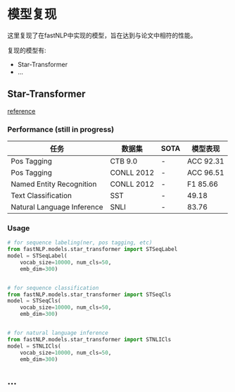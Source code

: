 # 模型复现
这里复现了在fastNLP中实现的模型，旨在达到与论文中相符的性能。

复现的模型有:
- Star-Transformer
- ...


## Star-Transformer
[reference](https://arxiv.org/abs/1902.09113)
### Performance (still in progress)
|任务| 数据集 | SOTA | 模型表现 |
|------|------| ------| ------|
|Pos Tagging|CTB 9.0|-|ACC 92.31|
|Pos Tagging|CONLL 2012|-|ACC 96.51|
|Named Entity Recognition|CONLL 2012|-|F1 85.66|
|Text Classification|SST|-|49.18|
|Natural Language Inference|SNLI|-|83.76|

### Usage
``` python
# for sequence labeling(ner, pos tagging, etc)
from fastNLP.models.star_transformer import STSeqLabel
model = STSeqLabel(
    vocab_size=10000, num_cls=50,
    emb_dim=300)


# for sequence classification
from fastNLP.models.star_transformer import STSeqCls
model = STSeqCls(
    vocab_size=10000, num_cls=50,
    emb_dim=300)


# for natural language inference
from fastNLP.models.star_transformer import STNLICls
model = STNLICls(
    vocab_size=10000, num_cls=50,
    emb_dim=300)

```

## ...
